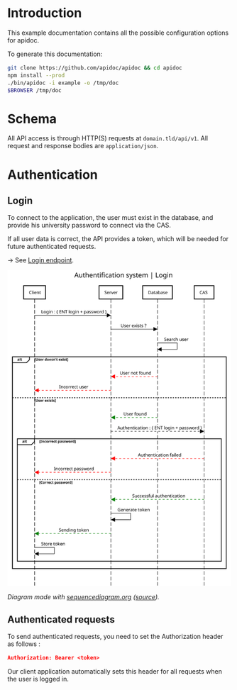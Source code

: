# Introduction

This example documentation contains all the possible configuration options for apidoc.

To generate this documentation:

```bash
git clone https://github.com/apidoc/apidoc && cd apidoc
npm install --prod
./bin/apidoc -i example -o /tmp/doc
$BROWSER /tmp/doc
```

# Schema

All API access is through HTTP(S) requests at `domain.tld/api/v1`. All request and response bodies are `application/json`.

# Authentication

## Login

To connect to the application, the user must exist in the database, and provide his university password to connect via the CAS.

If all user data is correct, the API provides a token, which will be needed for future authenticated requests.

-> See [Login endpoint](#post-login).

![Login system diagram](./assets/AuthLoginDiagram.svg)

_Diagram made with [sequencediagram.org](https://sequencediagram.org/) ([source](./assets/AuthLoginDiagramSource.txt))._

## Authenticated requests

To send authenticated requests, you need to set the Authorization header as follows :

```json
Authorization: Bearer <token>
```

Our client application automatically sets this header for all requests when the user is logged in.
